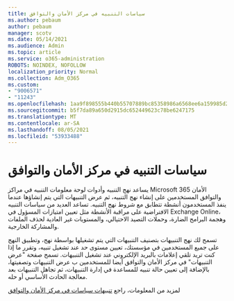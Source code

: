 ```yaml
---
title: سياسات التنبيه في مركز الأمان والتوافق
ms.author: pebaum
author: pebaum
manager: scotv
ms.date: 05/14/2021
ms.audience: Admin
ms.topic: article
ms.service: o365-administration
ROBOTS: NOINDEX, NOFOLLOW
localization_priority: Normal
ms.collection: Adm_O365
ms.custom:
- "9006571"
- "11243"
ms.openlocfilehash: 1aa9f898555b440b55707889bc85358986a6568ee6a159985d2e60041cff7750
ms.sourcegitcommit: b5f7da89a650d2915dc652449623c78be6247175
ms.translationtype: MT
ms.contentlocale: ar-SA
ms.lasthandoff: 08/05/2021
ms.locfileid: "53933488"
---
```

# <a name="alert-policies-in-the-security-and-compliance-center"></a>سياسات التنبيه في مركز الأمان والتوافق

يساعد نهج التنبيه وأدوات لوحة معلومات التنبيه في مراكز Microsoft 365 الأمان والتوافق المستخدمين على إنشاء نهج التنبيه، ثم عرض التنبيهات التي يتم إنشاؤها عندما ينفذ المستخدمون أنشطة تتطابق مع شروط نهج التنبيه. تساعد العديد من سياسات التنبيه الافتراضية على مراقبة الأنشطة مثل تعيين امتيازات المسؤول في Exchange Online، وهجمة البرامج الضارة، وحملات التصيد الاحتيالي، والمستويات غير العادية لحذف الملفات والمشاركة الخارجية.

تسمح لك نهج التنبيهات بتصنيف التنبيهات التي يتم تشغيلها بواسطة نهج، وتطبيق النهج على جميع المستخدمين في مؤسستك، تعيين مستوى حد عند تشغيل تنبيه، وتقرر ما إذا كنت تريد تلقي إعلامات بالبريد الإلكتروني عند تشغيل التنبيهات. تسمح صفحة "عرض التنبيهات" في مركز الأمان والتوافق أيضا للمستخدمين ب عرض التنبيهات وتصفيتها، بالإضافة إلى تعيين حالة تنبيه للمساعدة في إدارة التنبيهات، ثم تجاهل التنبيهات بعد معالجة الحادث الأساسي أو حله.

لمزيد من المعلومات، راجع [تنبيهات سياسات في مركز الأمان والتوافق](/microsoft-365/compliance/alert-policies)